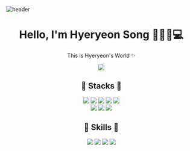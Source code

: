 ![header](https://capsule-render.vercel.app/api?type=waving&color=timeGradient&height=300&section=header&text=Ryony's%20Git&&fontSize=80)


<div align="center"> 
  
 
# Hello, I'm Hyeryeon Song 👩🏻‍🎨💻 

This is Hyeryeon's World ✨
<!-- Followers -->
<img src="https://img.shields.io/github/followers/HyeryeonSong?style=social"/>


  
 ## 🌟 Stacks 🌟
  <!-- HTML -->
  <img src="https://img.shields.io/badge/HTML-E34F26?style=flat-square&logo=HTML5&logoColor=white"/>
  <!-- CSS -->
  <img src="https://img.shields.io/badge/CSS-1572B6?style=flat-square&logo=CSS3&logoColor=white"/>
  <!-- JavaScript -->
  <img src="https://img.shields.io/badge/JavaScript-F7DF1E?style=flat-square&logo=JavaScript&logoColor=white"/>
  <!-- jQuery -->
  <img src="https://img.shields.io/badge/jQuery-0769AD?style=flat-square&logo=jQuery&logoColor=white"/>
  <!-- SASS -->
  <img src="https://img.shields.io/badge/Sass-CC6699?style=flat-square&logo=sass&logoColor=white"/>
  <br />
  <!-- React -->
  <img src="https://img.shields.io/badge/React-61DAFB?style=flat-square&logo=React&logoColor=white"/>
  <!-- styled-component -->
  <img src="https://img.shields.io/badge/styled components-DB7093?style=flat-square&logo=styled-components&logoColor=white"/>
  <!-- Prettier -->
  <img src="https://img.shields.io/badge/Prettier-F7B93E?style=flat-square&logo=Prettier&logoColor=white"/>
  
 
## 🌟 Skills 🌟
  <!-- styled-component -->
  <img src="https://img.shields.io/badge/Adobe Photoshop-31A8FF?style=flat-square&logo=Adobe Photoshop&logoColor=white"/>
  <!-- Figma -->
  <img src="https://img.shields.io/badge/Figma-F24E1E?style=flat-square&logo=Figma&logoColor=white"/>
  <!-- Notion -->
  <img src="https://img.shields.io/badge/Notion-000000?style=flat-square&logo=Notion&logoColor=white"/>
  <!-- VSCode -->
  <img src="https://img.shields.io/badge/VSCode-5C2D91?style=flat-square&logo=VSCode&logoColor=white"/>
  


<!--
**HyeryeonSong/HyeryeonSong** is a ✨ _special_ ✨ repository because its `README.md` (this file) appears on your GitHub profile.

Here are some ideas to get you started:

- 🔭 I’m currently working on ...
- 🌱 I’m currently learning ...
- 👯 I’m looking to collaborate on ...
- 🤔 I’m looking for help with ...
- 💬 Ask me about ...
- 📫 How to reach me: ...
- 😄 Pronouns: ...
- ⚡ Fun fact: ...
-->

  
</div>
